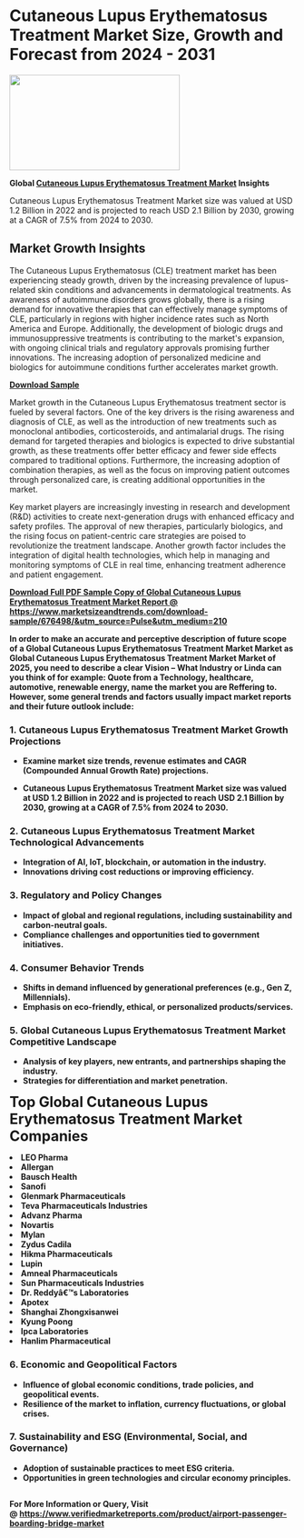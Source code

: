 <H1>Cutaneous Lupus Erythematosus Treatment Market Size, Growth and Forecast from 2024 - 2031</H1><img class="aligncenter size-medium wp-image-584254" src="https://thirdeyenews.in/wp-content/uploads/2024/09/Global-Market-Research-300x168.jpeg" alt="" width="300" height="168" /><p><strong>Global&nbsp;<a href="https://www.marketsizeandtrends.com/download-sample/676498/&amp;utm_source=Pulse&amp;utm_medium=210">Cutaneous Lupus Erythematosus Treatment Market</a> Insights</strong></p><p>Cutaneous Lupus Erythematosus Treatment Market size was valued at USD 1.2 Billion in 2022 and is projected to reach USD 2.1 Billion by 2030, growing at a CAGR of 7.5% from 2024 to 2030.</p><p><h2>Market Growth Insights</h2> <p>The Cutaneous Lupus Erythematosus (CLE) treatment market has been experiencing steady growth, driven by the increasing prevalence of lupus-related skin conditions and advancements in dermatological treatments. As awareness of autoimmune disorders grows globally, there is a rising demand for innovative therapies that can effectively manage symptoms of CLE, particularly in regions with higher incidence rates such as North America and Europe. Additionally, the development of biologic drugs and immunosuppressive treatments is contributing to the market's expansion, with ongoing clinical trials and regulatory approvals promising further innovations. The increasing adoption of personalized medicine and biologics for autoimmune conditions further accelerates market growth.</p> <p><strong><a href="#">Download Sample</a></strong></p> <p>Market growth in the Cutaneous Lupus Erythematosus treatment sector is fueled by several factors. One of the key drivers is the rising awareness and diagnosis of CLE, as well as the introduction of new treatments such as monoclonal antibodies, corticosteroids, and antimalarial drugs. The rising demand for targeted therapies and biologics is expected to drive substantial growth, as these treatments offer better efficacy and fewer side effects compared to traditional options. Furthermore, the increasing adoption of combination therapies, as well as the focus on improving patient outcomes through personalized care, is creating additional opportunities in the market.</p> <p>Key market players are increasingly investing in research and development (R&D) activities to create next-generation drugs with enhanced efficacy and safety profiles. The approval of new therapies, particularly biologics, and the rising focus on patient-centric care strategies are poised to revolutionize the treatment landscape. Another growth factor includes the integration of digital health technologies, which help in managing and monitoring symptoms of CLE in real time, enhancing treatment adherence and patient engagement.</p> <p><strong><a href="#"></p><p><span class=""><strong>Download Full PDF Sample Copy of Global Cutaneous Lupus Erythematosus Treatment Market Report</strong> @ <a href="https://www.marketsizeandtrends.com/download-sample/676498/&amp;utm_source=Pulse&amp;utm_medium=210" target="_blank">https://www.marketsizeandtrends.com/download-sample/676498/&amp;utm_source=Pulse&amp;utm_medium=210</a></span></p><p>In order to make an accurate and perceptive description of future scope of a Global&nbsp;Cutaneous Lupus Erythematosus Treatment Market Market as Global&nbsp;Cutaneous Lupus Erythematosus Treatment Market Market of 2025, you need to describe a clear Vision &ndash; What Industry or Linda can you think of for example: Quote from a Technology, healthcare, automotive, renewable energy, name the market you are Reffering to. However, some general trends and factors usually impact market reports and their future outlook include:</p><h3>1.&nbsp;<strong>Cutaneous Lupus Erythematosus Treatment Market Growth Projections</strong></h3><ul><li>Examine market size trends, revenue estimates and CAGR (Compounded Annual Growth Rate) projections.</li><li><p>Cutaneous Lupus Erythematosus Treatment Market size was valued at USD 1.2 Billion in 2022 and is projected to reach USD 2.1 Billion by 2030, growing at a CAGR of 7.5% from 2024 to 2030.</p></li></ul><h3>2.&nbsp;<strong>Cutaneous Lupus Erythematosus Treatment Market Technological Advancements</strong></h3><ul><li>Integration of AI, IoT, blockchain, or automation in the industry.</li><li>Innovations driving cost reductions or improving efficiency.</li></ul><h3>3.&nbsp;<strong>Regulatory and Policy Changes</strong></h3><ul><li>Impact of global and regional regulations, including sustainability and carbon-neutral goals.</li><li>Compliance challenges and opportunities tied to government initiatives.</li></ul><h3>4.&nbsp;<strong>Consumer Behavior Trends</strong></h3><ul><li>Shifts in demand influenced by generational preferences (e.g., Gen Z, Millennials).</li><li>Emphasis on eco-friendly, ethical, or personalized products/services.</li></ul><h3>5.&nbsp;<strong>Global Cutaneous Lupus Erythematosus Treatment Market Competitive Landscape</strong></h3><ul><li>Analysis of key players, new entrants, and partnerships shaping the industry.</li><li>Strategies for differentiation and market penetration.</li></ul><p data-pm-slice="1 1 []"><span style="color: inherit; font-family: inherit; font-size: 25px;">Top Global Cutaneous Lupus Erythematosus Treatment Market Companies</span></p><div class="" data-test-id=""><p><li>LEO Pharma</li><li> Allergan</li><li> Bausch Health</li><li> Sanofi</li><li> Glenmark Pharmaceuticals</li><li> Teva Pharmaceuticals Industries</li><li> Advanz Pharma</li><li> Novartis</li><li> Mylan</li><li> Zydus Cadila</li><li> Hikma Pharmaceuticals</li><li> Lupin</li><li> Amneal Pharmaceuticals</li><li> Sun Pharmaceuticals Industries</li><li> Dr. Reddyâ€™s Laboratories</li><li> Apotex</li><li> Shanghai Zhongxisanwei</li><li> Kyung Poong</li><li> Ipca Laboratories</li><li> Hanlim Pharmaceutical</li></p></div><h3>6.&nbsp;<strong>Economic and Geopolitical Factors</strong></h3><ul><li>Influence of global economic conditions, trade policies, and geopolitical events.</li><li>Resilience of the market to inflation, currency fluctuations, or global crises.</li></ul><h3>7.&nbsp;<strong>Sustainability and ESG (Environmental, Social, and Governance)</strong></h3><ul><li>Adoption of sustainable practices to meet ESG criteria.</li><li>Opportunities in green technologies and circular economy principles.</li></ul><h2><strong style="font-size: 14px;">For More Information or Query, Visit @&nbsp;</strong><a style="background-color: #ffffff; font-size: 14px;" href="https://www.marketsizeandtrends.com/report/cutaneous-lupus-erythematosus-treatment-market/" target="_blank">https://www.verifiedmarketreports.com/product/airport-passenger-boarding-bridge-market</a></h2>
